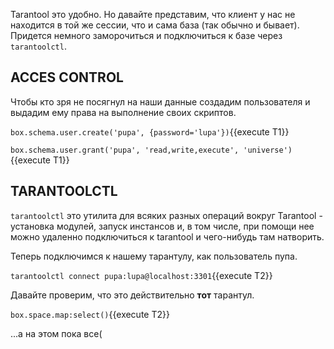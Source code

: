Tarantool это удобно. Но давайте представим, что клиент у нас не находится в той же сессии, что и сама база (так обычно и бывает).
Придется немного заморочиться и подключиться к базе через `tarantoolctl`.

## ACCES CONTROL

Чтобы кто зря не посягнул на наши данные создадим пользователя и выдадим ему права на выполнение своих скриптов.

`box.schema.user.create('pupa', {password='lupa'})`{{execute T1}}

`box.schema.user.grant('pupa', 'read,write,execute', 'universe')`{{execute T1}}

## TARANTOOLCTL

`tarantoolctl` это утилита для всяких разных операций вокруг Tarantool - установка модулей, запуск инстансов и, в том числе, при помощи нее можно удаленно подключиться к tarantool и чего-нибудь там натворить.

Теперь подключимся к нашему тарантулу, как пользователь пупа.

`tarantoolctl connect pupa:lupa@localhost:3301`{{execute T2}}

Давайте проверим, что это действительно **тот** тарантул.

`box.space.map:select()`{{execute T2}}

...а на этом пока все(
